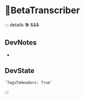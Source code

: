 # 🔷<beta>BetaTranscriber</beta>

::: details 🛠 <dev>&&&</dev>

## DevNotes

-

## DevState

```py
`TagsToHeaders: True`
```

:::
